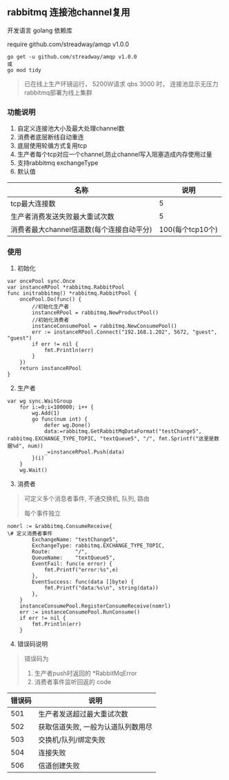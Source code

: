 ## rabbitmq 连接池channel复用

开发语言 golang
依赖库

require github.com/streadway/amqp v1.0.0
```
go get -u github.com/streadway/amqp v1.0.0
或
go mod tidy
```

> 已在线上生产环镜运行， 5200W请求 qbs 3000 时， 连接池显示无压力<br>
> rabbitmq部署为线上集群

### 功能说明
1. 自定义连接池大小及最大处理channel数
2. 消费者底层断线自动重连
3. 底层使用轮循方式复用tcp
4. 生产者每个tcp对应一个channel,防止channel写入阻塞造成内存使用过量
5. 支持rabbitmq exchangeType
6. 默认值

| 名称 | 说明 |
| - | - |
| tcp最大连接数 | 5 |
| 生产者消费发送失败最大重试次数 | 5 |
| 消费者最大channel信道数(每个连接自动平分) | 100(每个tcp10个) |



### 使用
1. 初始化
```
var oncePool sync.Once
var instanceRPool *rabbitmq.RabbitPool
func initrabbitmq() *rabbitmq.RabbitPool {
	oncePool.Do(func() {
        //初始化生产者
		instanceRPool = rabbitmq.NewProductPool()
        //初始化消费者
	    instanceConsumePool = rabbitmq.NewConsumePool()
		err := instanceRPool.Connect("192.168.1.202", 5672, "guest", "guest")
		if err != nil {
			fmt.Println(err)
		}
	})
	return instanceRPool
}
```


2.  生产者
```
var wg sync.WaitGroup
	for i:=0;i<100000; i++ {
		wg.Add(1)
		go func(num int) {
			defer wg.Done()
			data:=rabbitmq.GetRabbitMqDataFormat("testChange5", rabbitmq.EXCHANGE_TYPE_TOPIC, "textQueue5", "/", fmt.Sprintf("这里是数据%d", num))
			_=instanceRPool.Push(data)
		}(i)
	}
	wg.Wait()
```

3. 消费者
> 可定义多个消息者事件, 不通交换机, 队列, 路由
>
> 每个事件独立
>
```
nomrl := &rabbitmq.ConsumeReceive{
\# 定义消费者事件
		ExchangeName: "testChange5",
		ExchangeType: rabbitmq.EXCHANGE_TYPE_TOPIC,
		Route:        "/",
		QueueName:    "textQueue5",
		EventFail: func(e error) {
			fmt.Printf("error:%s",e)
		},
		EventSuccess: func(data []byte) {
			fmt.Printf("data:%s\n", string(data))
		},
	}
	instanceConsumePool.RegisterConsumeReceive(nomrl)
	err := instanceConsumePool.RunConsume()
	if err != nil {
		fmt.Println(err)
	}
```

4. 错误码说明
> 错误码为
>
> 1. 生产者push时返回的  *RabbitMqError
> 2. 消费者事件监听回返的 code
>
|错误码|说明|
|-|-|
|501|生产者发送超过最大重试次数|
|502|获取信道失败, 一般为认道队列数用尽|
|503|交换机/队列/绑定失败|
|504|连接失败|
|506|信道创建失败|
